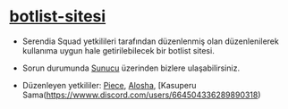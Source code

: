 # [botlist-sitesi](https://discord.gg/serendia)
- Serendia Squad yetkilileri tarafından düzenlenmiş olan düzenlenilerek kullanıma uygun hale getirilebilecek bir botlist sitesi.
- Sorun durumunda [Sunucu](https://discord.gg/serendia) üzerinden bizlere ulaşabilirsiniz.

- Düzenleyen yetkililer: [Piece](https://wwww.discord.com/users/424544845290536970), [Alosha](https://wwww.discord.com/users/558016135052787773), [Kasuperu Sama(https://wwww.discord.com/users/664504336289890318)
